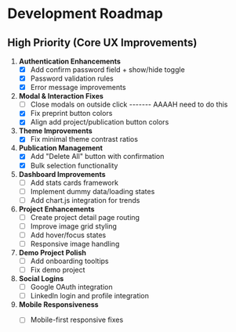 # Development Roadmap

## High Priority (Core UX Improvements)
1. **Authentication Enhancements**
   - [x] Add confirm password field + show/hide toggle
   - [x] Password validation rules
   - [x] Error message improvements

2. **Modal & Interaction Fixes**
   - [ ] Close modals on outside click ------- AAAAH need to do this
   - [x] Fix preprint button colors
   - [x] Align add project/publication button colors

3. **Theme Improvements**
   - [x] Fix minimal theme contrast ratios

4. **Publication Management**
   - [x] Add "Delete All" button with confirmation
   - [x] Bulk selection functionality

5. **Dashboard Improvements**
   - [ ] Add stats cards framework
   - [ ] Implement dummy data/loading states
   - [ ] Add chart.js integration for trends

6. **Project Enhancements**
   - [ ] Create project detail page routing
   - [ ] Improve image grid styling
   - [ ] Add hover/focus states
   - [ ] Responsive image handling

7. **Demo Project Polish**
   - [ ] Add onboarding tooltips
   - [ ] Fix demo project

8. **Social Logins**
   - [ ] Google OAuth integration
   - [ ] LinkedIn login and profile integration

9. **Mobile Responsiveness**
   - [ ] Mobile-first responsive fixes

